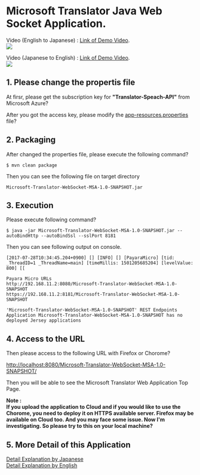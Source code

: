 # Microsoft Translator Java Web Socket Application.

Video (English to Japanese) : [Link of Demo Video](https://youtu.be/WmCg5I3h61U).  
[![](https://img.youtube.com/vi/WmCg5I3h61U/0.jpg)](https://www.youtube.com/watch?v=w3IBKvA0vuQ)  

Video (Japanese to English) : [Link of Demo Video](https://www.youtube.com/watch?v=u7oIap52PrM).  
[![](http://img.youtube.com/vi/u7oIap52PrM/0.jpg)](https://www.youtube.com/watch?v=u7oIap52PrM)  

## 1. Please change the propertis file 

At firsr, please get the subscription key for **"Translator-Speach-API"** from Microsoft Azure?

After you got the access key, please modify the [app-resources.properties](https://github.com/yoshioterada/Microsoft-Translator-WebSocket-Java/blob/master/src/main/resources/app-resources.properties) file?
 
## 2. Packaging  
After changed the properties file, please execute the following command?  

```
$ mvn clean package
```  

Then you can see the following file on target directory  

```
Microsoft-Translator-WebSocket-MSA-1.0-SNAPSHOT.jar
```  

## 3. Execution
Please execute following command?  

```
$ java -jar Microsoft-Translator-WebSocket-MSA-1.0-SNAPSHOT.jar --autoBindHttp --autoBindSsl --sslPort 8181
```   

Then you can see following output on console.

```
[2017-07-28T10:34:45.204+0900] [] [INFO] [] [PayaraMicro] [tid: _ThreadID=1 _ThreadName=main] [timeMillis: 1501205685204] [levelValue: 800] [[
  
Payara Micro URLs
http://192.168.11.2:8080/Microsoft-Translator-WebSocket-MSA-1.0-SNAPSHOT
https://192.168.11.2:8181/Microsoft-Translator-WebSocket-MSA-1.0-SNAPSHOT
 
'Microsoft-Translator-WebSocket-MSA-1.0-SNAPSHOT' REST Endpoints
Application Microsoft-Translator-WebSocket-MSA-1.0-SNAPSHOT has no deployed Jersey applications
```  

## 4. Access to the URL
Then please access to the following URL with Firefox or Chorome?  

[http://localhost:8080/Microsoft-Translator-WebSocket-MSA-1.0-SNAPSHOT/](http://localhost:8080/Microsoft-Translator-WebSocket-MSA-1.0-SNAPSHOT/)  

Then you will be able to see the Microsoft Translator Web Application Top Page. 

**Note :  
If you upload the application to Cloud and if you would like to  use the Chorome, you need to deploy it on HTTPS available server. Firefox may be available on Cloud too.
And you may face some issue. Now I'm investigating. So please try to this on your local machine?**


## 5. More Detail of this Application

[Detail Explanation by Japanese ](https://github.com/yoshioterada/Microsoft-Translator-WebSocket-Java/blob/master/ExplanationOfImplementation-ja.md)  
[Detail Explanation by English](https://github.com/yoshioterada/Microsoft-Translator-WebSocket-Java/blob/master/ExplanationOfImplementation-en.md)